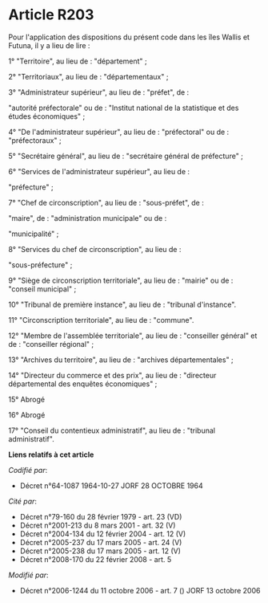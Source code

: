 # Article R203

Pour l'application des dispositions du présent code dans les îles Wallis et Futuna, il y a lieu de lire :

1° "Territoire", au lieu de : "département" ;

2° "Territoriaux", au lieu de : "départementaux" ;

3° "Administrateur supérieur", au lieu de : "préfet", de :

"autorité préfectorale" ou de : "Institut national de la statistique et des études économiques" ;

4° "De l'administrateur supérieur", au lieu de : "préfectoral" ou de : "préfectoraux" ;

5° "Secrétaire général", au lieu de : "secrétaire général de préfecture" ;

6° "Services de l'administrateur supérieur", au lieu de :

"préfecture" ;

7° "Chef de circonscription", au lieu de : "sous-préfet", de :

"maire", de : "administration municipale" ou de :

"municipalité" ;

8° "Services du chef de circonscription", au lieu de :

"sous-préfecture" ;

9° "Siège de circonscription territoriale", au lieu de : "mairie" ou de : "conseil municipal" ;

10° "Tribunal de première instance", au lieu de : "tribunal d'instance".

11° "Circonscription territoriale", au lieu de : "commune".

12° "Membre de l'assemblée territoriale", au lieu de : "conseiller général" et de : "conseiller régional" ;

13° "Archives du territoire", au lieu de : "archives départementales" ;

14° "Directeur du commerce et des prix", au lieu de : "directeur départemental des enquêtes économiques" ;

15° Abrogé

16° Abrogé

17° "Conseil du contentieux administratif", au lieu de : "tribunal administratif".

**Liens relatifs à cet article**

_Codifié par_:

  - Décret n°64-1087 1964-10-27 JORF 28 OCTOBRE 1964

_Cité par_:

  - Décret n°79-160 du 28 février 1979 - art. 23 (VD)
  - Décret n°2001-213 du 8 mars 2001 - art. 32 (V)
  - Décret n°2004-134 du 12 février 2004 - art. 12 (V)
  - Décret n°2005-237 du 17 mars 2005 - art. 24 (V)
  - Décret n°2005-238 du 17 mars 2005 - art. 12 (V)
  - Décret n°2008-170 du 22 février 2008 - art. 5

_Modifié par_:

  - Décret n°2006-1244 du 11 octobre 2006 - art. 7 () JORF 13 octobre 2006
